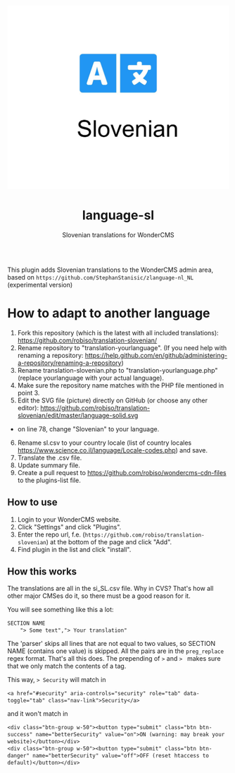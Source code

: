 <p align="center"><img src="preview.jpg?v=3" /></p>
<h1 align="center">language-sl</h1>
<p align="center">Slovenian translations for WonderCMS</p>

<br><br>

This plugin adds Slovenian translations to the WonderCMS admin area, based on `https://github.com/StephanStanisic/zlanguage-nl_NL` (experimental version)

# How to adapt to another language
1. Fork this repository (which is the latest with all included translations): https://github.com/robiso/translation-slovenian/
2. Rename repository to "translation-yourlanguage". (If you need help with renaming a repository: https://help.github.com/en/github/administering-a-repository/renaming-a-repository)
3. Rename translation-slovenian.php to "translation-yourlanguage.php" (replace yourlanguage with your actual language).
4. Make sure the repository name matches with the PHP file mentioned in point 3.
5. Edit the SVG file (picture) directly on GitHub (or choose any other editor): https://github.com/robiso/translation-slovenian/edit/master/language-solid.svg
- on line 78, change "Slovenian" to your language.
6. Rename sl.csv to your country locale (list of country locales https://www.science.co.il/language/Locale-codes.php) and save.
7. Translate the .csv file.
8. Update summary file.
9. Create a pull request to https://github.com/robiso/wondercms-cdn-files to the plugins-list file.

## How to use
1. Login to your WonderCMS website.
2. Click "Settings" and click "Plugins".
3. Enter the repo url, f.e.
   (`https://github.com/robiso/translation-slovenian`) at the bottom of
   the page and click "Add".
3. Find plugin in the list and click "install".


## How this works
The translations are all in the si_SL.csv file. Why in CVS? That's how all
other major CMSes do it, so there must be a good reason for it.

You will see something like this a lot: 

```
SECTION NAME
	"> Some text","> Your translation"
```

The 'parser' skips all lines that are not equal to two values, so SECTION NAME (contains one value) is skipped.
All the pairs are in the `preg_replace` regex format. That's all this does. The prepending of `>` and `> ` makes sure that we only match the contents of a tag.

This way, `> Security` will match in 
```
<a href="#security" aria-controls="security" role="tab" data-toggle="tab" class="nav-link">Security</a>
```
and it won't match in
```
<div class="btn-group w-50"><button type="submit" class="btn btn-success" name="betterSecurity" value="on">ON (warning: may break your website)</button></div>
<div class="btn-group w-50"><button type="submit" class="btn btn-danger" name="betterSecurity" value="off">OFF (reset htaccess to default)</button></div>
```
